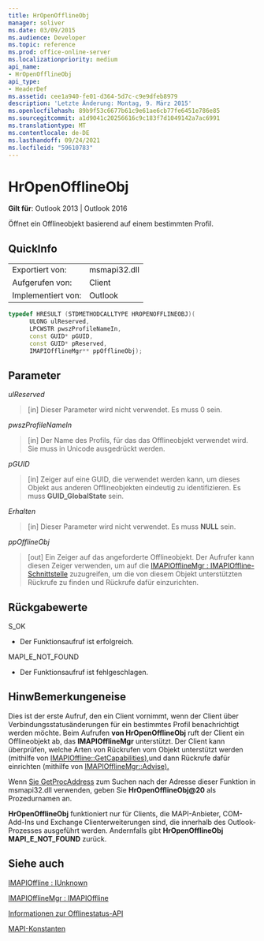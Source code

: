 ```yaml
---
title: HrOpenOfflineObj
manager: soliver
ms.date: 03/09/2015
ms.audience: Developer
ms.topic: reference
ms.prod: office-online-server
ms.localizationpriority: medium
api_name:
- HrOpenOfflineObj
api_type:
- HeaderDef
ms.assetid: cee1a940-fe01-d364-5d7c-c9e9dfeb8979
description: 'Letzte Änderung: Montag, 9. März 2015'
ms.openlocfilehash: 89b9f53c6677b61c9e61ae6cb77fe6451e786e85
ms.sourcegitcommit: a1d9041c20256616c9c183f7d1049142a7ac6991
ms.translationtype: MT
ms.contentlocale: de-DE
ms.lasthandoff: 09/24/2021
ms.locfileid: "59610783"
---
```

# <a name="hropenofflineobj"></a>HrOpenOfflineObj

  
  
**Gilt für**: Outlook 2013 | Outlook 2016 
  
Öffnet ein Offlineobjekt basierend auf einem bestimmten Profil.
  
## <a name="quick-info"></a>QuickInfo

|||
|:-----|:-----|
|Exportiert von:  <br/> |msmapi32.dll  <br/> |
|Aufgerufen von:  <br/> |Client  <br/> |
|Implementiert von:  <br/> |Outlook  <br/> |
   
```cpp
typedef HRESULT (STDMETHODCALLTYPE HROPENOFFLINEOBJ)( 
      ULONG ulReserved, 
      LPCWSTR pwszProfileNameIn, 
      const GUID* pGUID, 
      const GUID* pReserved, 
      IMAPIOfflineMgr** ppOfflineObj); 

```

## <a name="parameters"></a>Parameter

 _ulReserved_
  
> [in] Dieser Parameter wird nicht verwendet. Es muss 0 sein.
    
 _pwszProfileNameIn_
  
> [in] Der Name des Profils, für das das Offlineobjekt verwendet wird. Sie muss in Unicode ausgedrückt werden. 
    
 _pGUID_
  
> [in] Zeiger auf eine GUID, die verwendet werden kann, um dieses Objekt aus anderen Offlineobjekten eindeutig zu identifizieren. Es muss **GUID_GlobalState** sein.
    
 _Erhalten_
  
> [in] Dieser Parameter wird nicht verwendet. Es muss **NULL** sein.
    
 _ppOfflineObj_
  
> [out] Ein Zeiger auf das angeforderte Offlineobjekt. Der Aufrufer kann diesen Zeiger verwenden, um auf die [IMAPIOfflineMgr : IMAPIOffline-Schnittstelle](imapiofflinemgrimapioffline.md) zuzugreifen, um die von diesem Objekt unterstützten Rückrufe zu finden und Rückrufe dafür einzurichten. 
    
## <a name="return-values"></a>Rückgabewerte

S_OK 
  
- Der Funktionsaufruf ist erfolgreich.
    
MAPI_E_NOT_FOUND
  
- Der Funktionsaufruf ist fehlgeschlagen.
    
## <a name="remarks"></a>HinwBemerkungeneise

Dies ist der erste Aufruf, den ein Client vornimmt, wenn der Client über Verbindungsstatusänderungen für ein bestimmtes Profil benachrichtigt werden möchte. Beim Aufrufen **von HrOpenOfflineObj** ruft der Client ein Offlineobjekt ab, das **IMAPIOfflineMgr** unterstützt. Der Client kann überprüfen, welche Arten von Rückrufen vom Objekt unterstützt werden (mithilfe von [IMAPIOffline::GetCapabilities),](imapioffline-getcapabilities.md)und dann Rückrufe dafür einrichten (mithilfe von [IMAPIOfflineMgr::Advise).](imapiofflinemgr-advise.md)
  
Wenn [Sie GetProcAddress](https://msdn.microsoft.com/library/ms683212.aspx) zum Suchen nach der Adresse dieser Funktion in msmapi32.dll verwenden, geben Sie **HrOpenOfflineObj@20** als Prozedurnamen an. 
  
 **HrOpenOfflineObj** funktioniert nur für Clients, die MAPI-Anbieter, COM-Add-Ins und Exchange Clienterweiterungen sind, die innerhalb des Outlook-Prozesses ausgeführt werden. Andernfalls gibt **HrOpenOfflineObj** **MAPI_E_NOT_FOUND** zurück. 
  
## <a name="see-also"></a>Siehe auch



[IMAPIOffline : IUnknown](imapiofflineiunknown.md)
  
[IMAPIOfflineMgr : IMAPIOffline](imapiofflinemgrimapioffline.md)


[Informationen zur Offlinestatus-API](about-the-offline-state-api.md)
  
[MAPI-Konstanten](mapi-constants.md)

